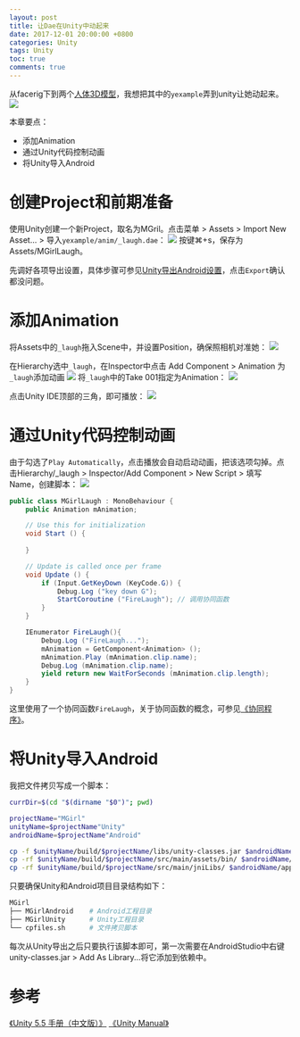 ```yaml
---
layout: post
title: 让Dae在Unity中动起来
date: 2017-12-01 20:00:00 +0800
categories: Unity
tags: Unity
toc: true
comments: true
---
```

从facerig下到两个[人体3D模型](https://pan.baidu.com/s/1c2Nds1i)，我想把其中的`yexample`弄到unity让她动起来。
![](1201Unitydroid01/img01.png)

本章要点：
- 添加Animation
- 通过Unity代码控制动画
- 将Unity导入Android

<!-- more -->

# 创建Project和前期准备
使用Unity创建一个新Project，取名为MGril。点击菜单 > Assets > Import New Asset... > 导入`yexample/anim/_laugh.dae`：
![](1201Unitydroid01/img02.png)
按键⌘+s，保存为Assets/MGirlLaugh。

先调好各项导出设置，具体步骤可参见[Unity导出Android设置](/2017/11/30/2017/1130Unity2Android/#project导出设置)，点击`Export`确认都没问题。

# 添加Animation
将Assets中的`_laugh`拖入Scene中，并设置Position，确保照相机对准她：
![](1201Unitydroid01/img03.png)

在Hierarchy选中`_laugh`，在Inspector中点击 Add Component > Animation 为`_laugh`添加动画
![](1201Unitydroid01/img04.png)
将`_laugh`中的Take 001指定为Animation：
![](1201Unitydroid01/img05.png)

点击Unity IDE顶部的三角，即可播放：
![](1201Unitydroid01/img06.gif)

# 通过Unity代码控制动画
由于勾选了`Play Automatically`，点击播放会自动启动动画，把该选项勾掉。点击Hierarchy/_laugh > Inspector/Add Component > New Script > 填写Name，创建脚本：
![](1201Unitydroid01/img07.png)
``` csharp
public class MGirlLaugh : MonoBehaviour {
	public Animation mAnimation;

	// Use this for initialization
	void Start () {
		
	}

	// Update is called once per frame
	void Update () {
		if (Input.GetKeyDown (KeyCode.G)) {
			Debug.Log ("key down G");
			StartCoroutine ("FireLaugh"); // 调用协同函数
		}
	}

	IEnumerator FireLaugh(){
		Debug.Log ("FireLaugh...");
		mAnimation = GetComponent<Animation> ();
		mAnimation.Play (mAnimation.clip.name);
		Debug.Log (mAnimation.clip.name);
		yield return new WaitForSeconds (mAnimation.clip.length);
	}
}
```
这里使用了一个协同函数`FireLaugh`，关于协同函数的概念，可参见[《协同程序》](https://nuysoft.gitbooks.io/unity-manual/content/Manual/Coroutines.html)。

# 将Unity导入Android
我把文件拷贝写成一个脚本：
``` bash
currDir=$(cd "$(dirname "$0")"; pwd)

projectName="MGirl"
unityName=$projectName"Unity"
androidName=$projectName"Android"

cp -f $unityName/build/$projectName/libs/unity-classes.jar $androidName/app/libs/unity-classes.jar
cp -rf $unityName/build/$projectName/src/main/assets/bin/ $androidName/app/src/main/assets/bin/
cp -rf $unityName/build/$projectName/src/main/jniLibs/ $androidName/app/src/main/jniLibs/
```
只要确保Unity和Android项目目录结构如下：
``` bash
MGirl
├── MGirlAndroid	# Android工程目录
├── MGirlUnity		# Unity工程目录
└── cpfiles.sh		# 文件拷贝脚本
```
每次从Unity导出之后只要执行该脚本即可，第一次需要在AndroidStudio中右键unity-classes.jar > Add As Library...将它添加到依赖中。

# 参考
[《Unity 5.5 手册（中文版）》](https://nuysoft.gitbooks.io/unity-manual/content/)
[《Unity Manual》](https://docs.unity3d.com/Manual/index.html)